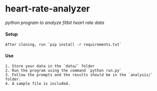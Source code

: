 # heart-rate-analyzer
_python program to analyze fitbit heart rate data_  

#### Setup
    After cloning, run `pip install -r requirements.txt`    

#### Use
    1. Store your data in the `data/` folder  
    2. Run the program using the command `python run.py`  
    3. Follow the prompts and the results should be in the `analysis/` folder.  
    4. A sample file is included.
